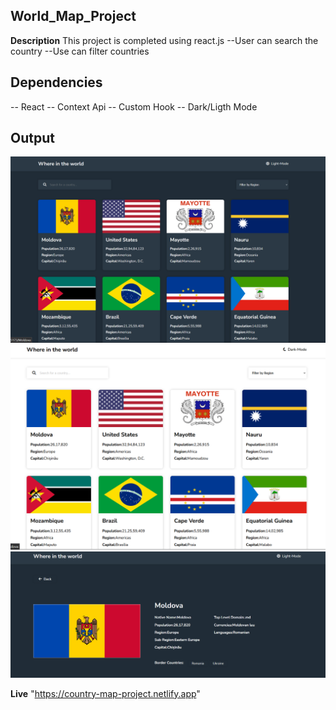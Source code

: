 ## World_Map_Project

**Description**
This project is completed using react.js
--User can search the country
--Use can filter countries
## Dependencies
-- React
-- Context Api
-- Custom Hook
-- Dark/Ligth Mode
## Output
![alt text](image.png)
![alt text](image-1.png)
![alt text](image-2.png)

**Live** "https://country-map-project.netlify.app"
